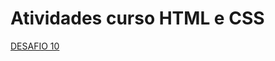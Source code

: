 # Atividades curso HTML e CSS

 <a href="https://samucspop.github.io/Atividades-curso-HTML-e-CSS/desafios/desafios%20010/desafio%20010.html"> DESAFIO 10 </a> 
 
